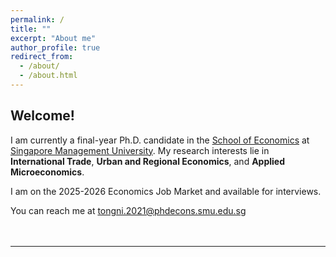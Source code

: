 ```yaml
---
permalink: /
title: ""
excerpt: "About me"
author_profile: true
redirect_from: 
  - /about/
  - /about.html
---
```


## Welcome!

I am currently a final-year Ph.D. candidate in the [School of Economics](https://economics.smu.edu.sg/) at [Singapore Management University](https://www.smu.edu.sg/). My research interests lie in **International Trade**, **Urban and Regional Economics**, and **Applied Microeconomics**.

I am on the 2025-2026 Economics Job Market and available for interviews.

You can reach me at [tongni.2021@phdecons.smu.edu.sg](mailto:tongni.2021@phdecons.smu.edu.sg) <br><br><br>

-----------
<div class="wrapper" onclick="return false;" oncontextmenu="return false;">
<script type='text/javascript' id='clustrmaps' src='//cdn.clustrmaps.com/map_v2.js?cl=116baa&w=350&t=n&d=l4NOF0EHvJbL-Y527vkql27ZUsu-WPoKNsUXt_Bsm_Y&co=ffffff&cmo=3acc3a&cmn=ff5353&ct=cdd4d9'></script>
</div>


